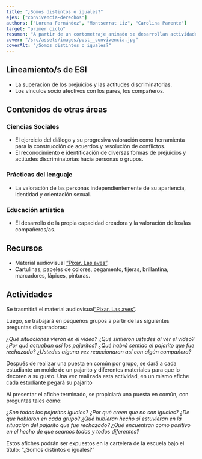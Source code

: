 ```yaml
---
title: "¿Somos distintos o iguales?"
ejes: ["convivencia-derechos"]
authors: ["Lorena Fernández", "Montserrat Liz", "Carolina Parente"]
target: "primer ciclo"
resumen: "A partir de un cortometraje animado se desarrollan actividades para reflexionar sobre prejuicios y actitudes discriminatorias, promoviendo el diálogo y la valoración de la diversidad a través de debates y creaciones artísticas grupales."
cover: "/src/assets/images/post__convivencia.jpg"
coverAlt: "¿Somos distintos o iguales?"
---
```


## Lineamiento/s de ESI

-   La superación de los prejuicios y las actitudes discriminatorias.
-   Los vínculos socio afectivos con los pares, los compañeros.

## Contenidos de otras áreas

### Ciencias Sociales

-   El ejercicio del diálogo y su progresiva valoración como herramienta para la construcción de acuerdos y resolución de conflictos.
-   El reconocimiento e identificación de diversas formas de prejuicios y actitudes discriminatorias hacia personas o grupos.

### Prácticas del lenguaje

-   La valoración de las personas independientemente de su apariencia, identidad y orientación sexual.

### Educación artística

-   El desarrollo de la propia capacidad creadora y la valoración de los/las compañeros/as.

## Recursos

-   Material audiovisual [“Pixar. Las aves”](https://www.youtube.com/watch?v=EtDV9fx8_Dg&list=PLO9HaQ4OL1aLcwNizgeAsL9wAILJ2kWVz&index=3&t=0s).
-   Cartulinas, papeles de colores, pegamento, tijeras, brillantina, marcadores, lápices, pinturas.

## Actividades

Se trasmitirá el material audiovisual[“Pixar. Las aves”](https://www.youtube.com/watch?v=EtDV9fx8_Dg&list=PLO9HaQ4OL1aLcwNizgeAsL9wAILJ2kWVz&index=3&t=0s).

Luego, se trabajará en pequeños grupos a partir de las siguientes preguntas disparadoras:

_¿Qué situaciones vieron en el video? ¿Qué sintieron ustedes al ver el video? ¿Por qué actuaban así los pajaritos? ¿Qué habrá sentido el pajarito que fue rechazado? ¿Ustedes alguna vez reaccionaron así con algún compañero?_

Después de realizar una puesta en común por grupo, se dará a cada estudiante un molde de un pajarito y diferentes materiales para que lo decoren a su gusto. Una vez realizada esta actividad, en un mismo afiche cada estudiante pegará su pajarito

Al presentar el afiche terminado, se propiciará una puesta en común, con preguntas tales como:

_¿Son todos los pajaritos iguales? ¿Por qué creen que no son iguales? ¿De que hablaron en cada grupo? ¿Qué hubieran hecho si estuvieran en la situación del pajarito que fue rechazado? ¿Qué encuentran como positivo en el hecho de que seamos todas y todos diferentes?_

Estos afiches podrán ser expuestos en la cartelera de la escuela bajo el título: “¿Somos distintos o iguales?”
